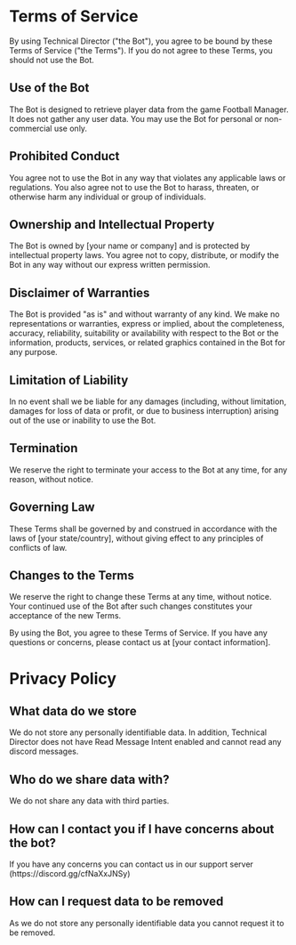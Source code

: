 <body>
    <h1>Terms of Service</h1>
    <p>By using Technical Director ("the Bot"), you agree to be bound by these Terms of Service ("the Terms"). If you do not agree to these Terms, you should not use the Bot.</p>
    <h2>Use of the Bot</h2>
<p>The Bot is designed to retrieve player data from the game Football Manager. It does not gather any user data. You may use the Bot for personal or non-commercial use only.</p>

<h2>Prohibited Conduct</h2>
<p>You agree not to use the Bot in any way that violates any applicable laws or regulations. You also agree not to use the Bot to harass, threaten, or otherwise harm any individual or group of individuals.</p>

<h2>Ownership and Intellectual Property</h2>
<p>The Bot is owned by [your name or company] and is protected by intellectual property laws. You agree not to copy, distribute, or modify the Bot in any way without our express written permission.</p>

<h2>Disclaimer of Warranties</h2>
<p>The Bot is provided "as is" and without warranty of any kind. We make no representations or warranties, express or implied, about the completeness, accuracy, reliability, suitability or availability with respect to the Bot or the information, products, services, or related graphics contained in the Bot for any purpose.</p>

<h2>Limitation of Liability</h2>
<p>In no event shall we be liable for any damages (including, without limitation, damages for loss of data or profit, or due to business interruption) arising out of the use or inability to use the Bot.</p>

<h2>Termination</h2>
<p>We reserve the right to terminate your access to the Bot at any time, for any reason, without notice.</p>

<h2>Governing Law</h2>
<p>These Terms shall be governed by and construed in accordance with the laws of [your state/country], without giving effect to any principles of conflicts of law.</p>

<h2>Changes to the Terms</h2>
<p>We reserve the right to change these Terms at any time, without notice. Your continued use of the Bot after such changes constitutes your acceptance of the new Terms.</p>

<p>By using the Bot, you agree to these Terms of Service. If you have any questions or concerns, please contact us at [your contact information].</p>

<h1>Privacy Policy</h1>
<h2>What data do we store</h2>
<p>We do not store any personally identifiable data. In addition, Technical Director does not have Read Message Intent enabled and cannot read any discord messages.</p>
<h2>Who do we share data with?</h2>
<p>We do not share any data with third parties.</p>
<h2>How can I contact you if I have concerns about the bot?</h2>
<p>If you have any concerns you can contact us in our support server (https://discord.gg/cfNaXxJNSy)</p>
<h2>How can I request data to be removed</h2>
<p>As we do not store any personally identifiable data you cannot request it to be removed.</p>
      </body>
